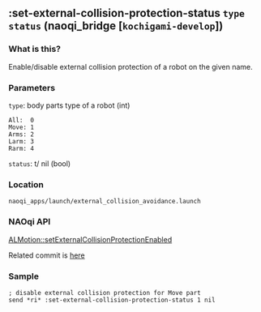 ## :set-external-collision-protection-status `type` `status` (naoqi_bridge [`kochigami-develop`])

### What is this?

Enable/disable external collision protection of a robot on the given name.  

### Parameters

`type`: body parts type of a robot (int)  

```
All:  0
Move: 1
Arms: 2
Larm: 3
Rarm: 4 
```

`status`: t/ nil (bool)  

### Location

`naoqi_apps/launch/external_collision_avoidance.launch`  

### NAOqi API

[ALMotion::setExternalCollisionProtectionEnabled](http://doc.aldebaran.com/2-5/naoqi/motion/reflexes-external-collision-api.html#ALMotionProxy::setExternalCollisionProtectionEnabled__ssCR.bCR)  

Related commit is [here](https://github.com/kochigami/naoqi_bridge/commit/7655dea24e26df3c0c2fae3fda20b6e96111d898#diff-e9b6c21fdccdb01cff79b583fc7ad7d2)

### Sample

```
; disable external collision protection for Move part
send *ri* :set-external-collision-protection-status 1 nil
```
